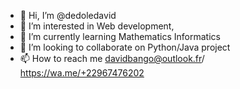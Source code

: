 - 👋 Hi, I’m @dedoledavid
- 👀 I’m interested in Web development, 
- 🌱 I’m currently learning Mathematics Informatics
- 💞️ I’m looking to collaborate on Python/Java project
- 📫 How to reach me davidbango@outlook.fr/ https://wa.me/+22967476202

<!---
dedoledavid/dedoledavid is a ✨ special ✨ repository because its `README.md` (this file) appears on your GitHub profile.
You can click the Preview link to take a look at your changes.
--->
